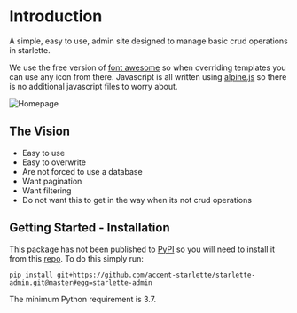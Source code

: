 # Introduction

A simple, easy to use, admin site designed to manage basic crud operations in starlette.

We use the free version of [font awesome](https://fontawesome.com/icons?d=gallery&m=free) 
so when overriding templates you can use any icon from there.
Javascript is all written using [alpine.js](https://github.com/alpinejs/alpine)
so there is no additional javascript files to worry about.

![Homepage](https://github.com/accent-starlette/starlette-admin/blob/master/screenshots/screenshot_1.png?raw=true)

## The Vision

- Easy to use
- Easy to overwrite
- Are not forced to use a database
- Want pagination
- Want filtering
- Do not want this to get in the way when its not crud operations

## Getting Started - Installation

This package has not been published to [PyPI](https://pypi.org) so you will need to install it from this [repo](https://github.com/accent-starlette/starlette-admin). To do this simply run:

```
pip install git+https://github.com/accent-starlette/starlette-admin.git@master#egg=starlette-admin

```

The minimum Python requirement is 3.7.

